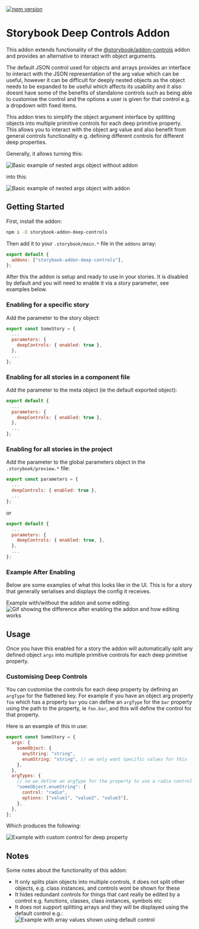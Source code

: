 [![npm version](https://img.shields.io/npm/v/storybook-addon-deep-controls.svg)](https://www.npmjs.com/package/storybook-addon-deep-controls)

# Storybook Deep Controls Addon

This addon extends functionality of the [@storybook/addon-controls](https://storybook.js.org/docs/react/essentials/controls) addon and provides an alternative to interact with object arguments.

The default JSON control used for objects and arrays provides an interface to interact with the JSON representation of the arg value which can be useful, however it can be difficult for deeply nested objects as the object needs to be expanded to be useful which affects its usability and it also doesnt have some of the benefits of standalone controls such as being able to customise the control and the options a user is given for that control e.g. a dropdown with fixed items.

This addon tries to simplify the object argument interface by splitting objects into multiple primitive controls for each deep primitive property. This allows you to interact with the object arg value and also benefit from general controls functionality e.g. defining different controls for different deep properties.

Generally, it allows turning this:

![Basic example of nested args object without addon](https://github.com/eliasm307/storybook-addon-deep-controls/tree/main/public/media/simple-example-without-addon.png)

into this:

![Basic example of nested args object with addon](https://github.com/eliasm307/storybook-addon-deep-controls/tree/main/public/media/simple-example-with-addon.png)

## Getting Started

First, install the addon:

```sh
npm i -D storybook-addon-deep-controls
```

Then add it to your `.storybook/main.*` file in the `addons` array:

```js
export default {
  addons: ["storybook-addon-deep-controls"],
};
```

After this the addon is setup and ready to use in your stories. It is disabled by default and you will need to enable it via a story parameter, see examples below.

### Enabling for a specific story

Add the parameter to the story object:

```js
export const SomeStory = {
  ...
  parameters: {
    deepControls: { enabled: true },
  },
  ...
};
```

### Enabling for all stories in a component file

Add the parameter to the meta object (ie the default exported object):

```js
export default {
  ...
  parameters: {
    deepControls: { enabled: true },
  },
  ...
};
```

### Enabling for all stories in the project

Add the parameter to the global parameters object in the `.storybook/preview.*` file:

```js
export const parameters = {
  ...
  deepControls: { enabled: true },
  ...
};
```

or

```js
export default {
  ...
  parameters: {
    deepControls: { enabled: true, },
  },
  ...
};
```

### Example After Enabling

Below are some examples of what this looks like in the UI. This is for a story that generally serialises and displays the config it receives.

Example with/without the addon and some editing:
![Gif showing the difference after enabling the addon and how editing works](https://github.com/eliasm307/storybook-addon-deep-controls/tree/main/public/media/complex-example.gif)

## Usage

Once you have this enabled for a story the addon will automatically split any defined object `args` into multiple primitive controls for each deep primitive property.

### Customising Deep Controls

You can customise the controls for each deep property by defining an `argType` for the flattened key. For example if you have an object arg property `foo` which has a property `bar` you can define an `argType` for the `bar` property using the path to the property, ie `foo.bar`, and this will define the control for that property.

Here is an example of this in use:

```js
export const SomeStory = {
  args: {
    someObject: {
      anyString: "string",
      enumString: "string", // we only want specific values for this
    },
  },
  argTypes: {
    // so we define an argType for the property to use a radio control with specific values
    "someObject.enumString": {
      control: "radio",
      options: ["value1", "value2", "value3"],
    },
  },
};
```

Which produces the following:

![Example with custom control for deep property](https://github.com/eliasm307/storybook-addon-deep-controls/tree/main/public/media/simple-example-with-custom-control.png)

## Notes

Some notes about the functionality of this addon:

- It only splits plain objects into multiple controls, it does not split other objects, e.g. class instances, and controls wont be shown for these
- It hides redundant controls for things that cant really be edited by a control e.g. functions, classes, class instances, symbols etc
- It does not support splitting arrays and they will be displayed using the default control e.g.:
  ![Example with array values shown using default control](https://github.com/eliasm307/storybook-addon-deep-controls/tree/main/public/media/example-with-arrays.png)
